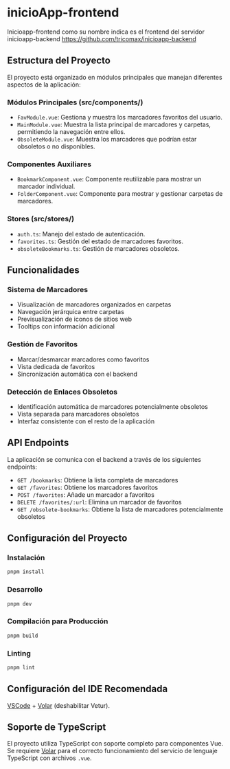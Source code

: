 # inicioApp-frontend

Inicioapp-frontend como su nombre indica es el frontend del servidor inicioapp-backend https://github.com/tricomax/inicioapp-backend

## Estructura del Proyecto

El proyecto está organizado en módulos principales que manejan diferentes aspectos de la aplicación:

### Módulos Principales (src/components/)

- `FavModule.vue`: Gestiona y muestra los marcadores favoritos del usuario.
- `MainModule.vue`: Muestra la lista principal de marcadores y carpetas, permitiendo la navegación entre ellos.
- `ObsoleteModule.vue`: Muestra los marcadores que podrían estar obsoletos o no disponibles.

### Componentes Auxiliares

- `BookmarkComponent.vue`: Componente reutilizable para mostrar un marcador individual.
- `FolderComponent.vue`: Componente para mostrar y gestionar carpetas de marcadores.

### Stores (src/stores/)

- `auth.ts`: Manejo del estado de autenticación.
- `favorites.ts`: Gestión del estado de marcadores favoritos.
- `obsoleteBookmarks.ts`: Gestión de marcadores obsoletos.

## Funcionalidades

### Sistema de Marcadores
- Visualización de marcadores organizados en carpetas
- Navegación jerárquica entre carpetas
- Previsualización de iconos de sitios web
- Tooltips con información adicional

### Gestión de Favoritos
- Marcar/desmarcar marcadores como favoritos
- Vista dedicada de favoritos
- Sincronización automática con el backend

### Detección de Enlaces Obsoletos
- Identificación automática de marcadores potencialmente obsoletos
- Vista separada para marcadores obsoletos
- Interfaz consistente con el resto de la aplicación

## API Endpoints

La aplicación se comunica con el backend a través de los siguientes endpoints:

- `GET /bookmarks`: Obtiene la lista completa de marcadores
- `GET /favorites`: Obtiene los marcadores favoritos
- `POST /favorites`: Añade un marcador a favoritos
- `DELETE /favorites/:url`: Elimina un marcador de favoritos
- `GET /obsolete-bookmarks`: Obtiene la lista de marcadores potencialmente obsoletos

## Configuración del Proyecto

### Instalación

```sh
pnpm install
```

### Desarrollo

```sh
pnpm dev
```

### Compilación para Producción

```sh
pnpm build
```

### Linting

```sh
pnpm lint
```

## Configuración del IDE Recomendada

[VSCode](https://code.visualstudio.com/) + [Volar](https://marketplace.visualstudio.com/items?itemName=Vue.volar) (deshabilitar Vetur).

## Soporte de TypeScript

El proyecto utiliza TypeScript con soporte completo para componentes Vue. Se requiere [Volar](https://marketplace.visualstudio.com/items?itemName=Vue.volar) para el correcto funcionamiento del servicio de lenguaje TypeScript con archivos `.vue`.
